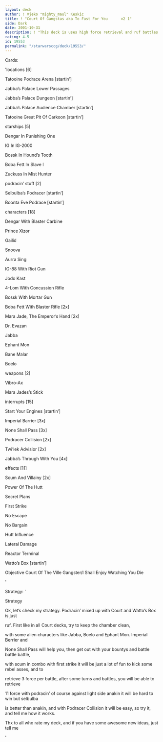 ```yaml
---
layout: deck
author: ! Vjeko "mighty_maul" Keskic
title: ! "Court Of Gangstas aka To Fast For You      v2 1"
side: Dark
date: 2001-10-31
description: ! "This deck is uses high force retrieval and ruf battles "
rating: 4.5
id: 19553
permalink: "/starwarsccg/deck/19553/"
---
```

Cards: 

'locations [6]


Tatooine  Podrace Arena [startin’]

Jabba’s Palace  Lower Passages 

Jabba’s Palace  Dungeon [startin’]

Jabba’s Palace  Audience Chamber [startin’]

Tatooine  Great Pit Of Carkoon [startin’]


starships [5]


Dengar In Punishing One

IG In IG-2000

Bossk In Hound’s Tooth

Boba Fett In Slave I

Zuckuss In Mist Hunter



podracin’ stuff [2]


Selbulba’s Podracer [startin’]

Boonta Eve Podrace [startin’]


characters [18]


Dengar With Blaster Carbine

Prince Xizor

Gailid

Snoova

Aurra Sing

IG-88 With Riot Gun

Jodo Kast

4-Lom With Concussion Rifle

Bossk With Mortar Gun

Boba Fett With Blaster Rifle [2x]

Mara Jade, The Emperor’s Hand [2x]

Dr. Evazan

Jabba

Ephant Mon

Bane Malar

Boelo


weapons [2]


Vibro-Ax

Mara Jades’s Stick


interrupts [15]


Start Your Engines [startin’]

Imperial Barrier [3x]

None Shall Pass [3x]

Podracer Collision [2x]

Twi’lek Advisior [2x]

Jabba’s Through With You [4x]



effects [11]


Scum And Villainy [2x]

Power Of The Hutt

Secret Plans

First Strike

No Escape

No Bargain

Hutt Influence

Lateral Damage

Reactor Terminal

Watto’s Box [startin’]



Objective 	Court Of The Ville Gangster/I Shall Enjoy Watching You Die


'

Strategy: '

Strategy 



Ok, let’s check my strategy. Podracin’ mixed up with Court and Watto’s Box is just

ruf. First like in all Court decks, try to keep the chamber clean,

with some alien characters like Jabba, Boelo and Ephant Mon. Imperial Berrier and 

None Shall Pass will help you, then get out with your bountys and battle battle battle,

with scum in combo with first strike it will be just a lot of fun to kick some rebel asses, and to

retrieve 3 force per battle, after some turns and battles, you will be able to retrieve 

11 force with podracin’ of course against light side anakin it will be hard to win but selbulba

is better than anakin, and with Podracer Collision it will be easy, so try it, and tell me how it works.



Thx to all who rate my deck, and if you have some awesome new ideas, just tell me 




'
